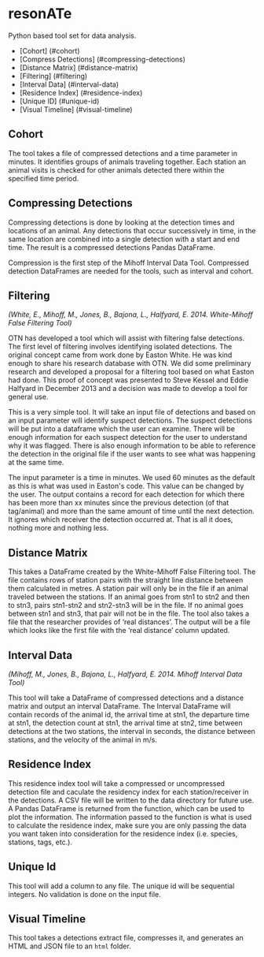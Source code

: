 resonATe
========

Python based tool set for data analysis.




* [Cohort] (#cohort)
* [Compress Detections] (#compressing-detections)
* [Distance Matrix] (#distance-matrix)
* [Filtering] (#filtering)
* [Interval Data] (#interval-data)
* [Residence Index] (#residence-index)
* [Unique ID] (#unique-id)
* [Visual Timeline] (#visual-timeline)


Cohort
------

The tool takes a file of compressed detections and a time parameter in minutes. It identifies groups of animals traveling together. Each station an animal visits is checked for other animals detected there within the specified time period.



Compressing Detections
----------------------

Compressing detections is done by looking at the detection times and locations of an animal. Any detections that occur successively in time, in the same location are combined into a single detection with a start and end time. The result is a compressed detections Pandas DataFrame.

Compression is the first step of the Mihoff Interval Data Tool. Compressed detection DataFrames are needed for the tools, such as interval and cohort.



Filtering
---------

*(White, E., Mihoff, M., Jones, B., Bajona, L., Halfyard, E. 2014. White-Mihoff False Filtering Tool)*


OTN has developed a tool which will assist with filtering false detections. The first level of filtering involves identifying isolated detections. The original concept came from work done by Easton White. He was kind enough to share his research database with OTN. We did some preliminary research and developed a proposal for a filtering tool based on what Easton had done. This proof of concept was presented to Steve Kessel and Eddie Halfyard in December 2013 and a decision was made to develop a tool for general use.

This is a very simple tool. It will take an input file of detections and based on an input parameter will identify suspect detections. The suspect detections will be put into a dataframe which the user can examine. There will be enough information for each suspect detection for the user to understand why it was flagged. There is also enough information to be able to reference the detection in the original file if the user wants to see what was happening at the same time.

The input parameter is a time in minutes. We used 60 minutes as the default as this is what was used in Easton's code. This value can be changed by the user. The output contains a record for each detection for which there has been more than xx minutes since the previous detection (of that tag/animal) and more than the same amount of time until the next detection. It ignores which receiver the detection occurred at. That is all it does, nothing more and nothing less.


Distance Matrix
---------------

This takes a DataFrame created by the White-Mihoff False Filtering tool. The file contains rows of station pairs with the straight line distance between them calculated in metres. A station pair will only be in the file if an animal traveled between the stations. If an animal goes from stn1 to stn2 and then to stn3, pairs stn1-stn2 and stn2-stn3 will be in the file. If no animal goes between stn1 and stn3, that pair will not be in the file. The tool also takes a file that the researcher provides of ‘real distances’.  The output will be a file which looks like the first file with the ‘real distance’ column updated.


Interval Data
--------------------

*(Mihoff, M., Jones, B., Bajona, L., Halfyard, E. 2014. Mihoff Interval Data Tool)*

This tool will take a DataFrame of compressed detections and a distance matrix and output an interval DataFrame. The Interval DataFrame will contain records of the animal id, the arrival time at stn1, the departure time at stn1, the detection count at stn1, the arrival time at stn2, time between detections at the two stations, the interval in seconds, the distance between stations, and the velocity of the animal in m/s.



Residence Index
---------------

This residence index tool will take a compressed or uncompressed detection file and caculate the residency index for each station/receiver in the detections. A CSV file will be written to the data directory for future use. A Pandas DataFrame is returned from the function, which can be used to plot the information. The information passed to the function is what is used to calculate the residence index, make sure you are only passing the data you want taken into consideration for the residence index (i.e. species, stations, tags, etc.).



Unique Id
---------

This tool will add a column to any file. The unique id will be sequential integers. No validation is done on the input file.


Visual Timeline
---------------

This tool takes a detections extract file, compresses it, and generates an HTML and JSON file to an ``html`` folder.
